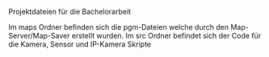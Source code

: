 Projektdateien für die Bachelorarbeit

Im maps Ordner befinden sich die pgm-Dateien welche durch den Map-Server/Map-Saver erstellt wurden.
Im src Ordner befindet sich der Code für die Kamera, Sensor und IP-Kamera Skripte
